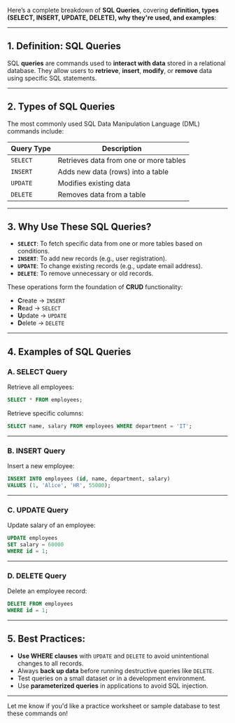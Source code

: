 Here’s a complete breakdown of **SQL Queries**, covering **definition, types (SELECT, INSERT, UPDATE, DELETE), why they're used, and examples**:

---

## **1. Definition: SQL Queries**

SQL **queries** are commands used to **interact with data** stored in a relational database. They allow users to **retrieve**, **insert**, **modify**, or **remove** data using specific SQL statements.

---

## **2. Types of SQL Queries**

The most commonly used SQL Data Manipulation Language (DML) commands include:

| Query Type | Description                            |
| ---------- | -------------------------------------- |
| `SELECT`   | Retrieves data from one or more tables |
| `INSERT`   | Adds new data (rows) into a table      |
| `UPDATE`   | Modifies existing data                 |
| `DELETE`   | Removes data from a table              |

---

## **3. Why Use These SQL Queries?**

* **`SELECT`**: To fetch specific data from one or more tables based on conditions.
* **`INSERT`**: To add new records (e.g., user registration).
* **`UPDATE`**: To change existing records (e.g., update email address).
* **`DELETE`**: To remove unnecessary or old records.

These operations form the foundation of **CRUD** functionality:

* **C**reate → `INSERT`
* **R**ead → `SELECT`
* **U**pdate → `UPDATE`
* **D**elete → `DELETE`

---

## **4. Examples of SQL Queries**

### **A. SELECT Query**

Retrieve all employees:

```sql
SELECT * FROM employees;
```

Retrieve specific columns:

```sql
SELECT name, salary FROM employees WHERE department = 'IT';
```

---

### **B. INSERT Query**

Insert a new employee:

```sql
INSERT INTO employees (id, name, department, salary)
VALUES (1, 'Alice', 'HR', 55000);
```

---

### **C. UPDATE Query**

Update salary of an employee:

```sql
UPDATE employees
SET salary = 60000
WHERE id = 1;
```

---

### **D. DELETE Query**

Delete an employee record:

```sql
DELETE FROM employees
WHERE id = 1;
```

---

## **5. Best Practices:**

* **Use WHERE clauses** with `UPDATE` and `DELETE` to avoid unintentional changes to all records.
* Always **back up data** before running destructive queries like `DELETE`.
* Test queries on a small dataset or in a development environment.
* Use **parameterized queries** in applications to avoid SQL injection.

---

Let me know if you'd like a practice worksheet or sample database to test these commands on!
